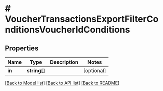 # # VoucherTransactionsExportFilterConditionsVoucherIdConditions

## Properties

Name | Type | Description | Notes
------------ | ------------- | ------------- | -------------
**in** | **string[]** |  | [optional]

[[Back to Model list]](../../README.md#models) [[Back to API list]](../../README.md#endpoints) [[Back to README]](../../README.md)
